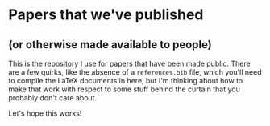 # Papers that we've published
## (or otherwise made available to people)

This is the repository I use for papers that have been made public. There are a few quirks, like the absence of a `references.bib` file, which you'll need to compile the LaTeX documents in here, but I'm thinking about how to make that work with respect to some stuff behind the curtain that you probably don't care about.

Let's hope this works!
